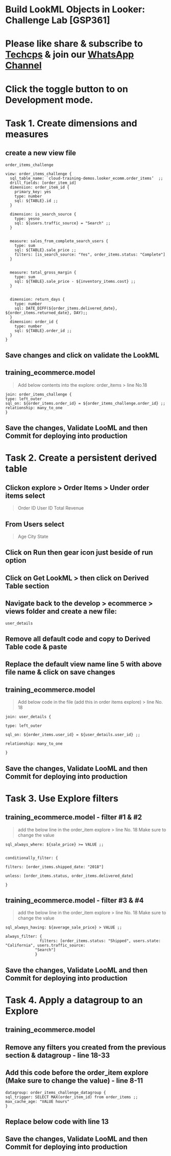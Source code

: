 
# Build LookML Objects in Looker: Challenge Lab [GSP361]

# Please like share & subscribe to [Techcps](https://www.youtube.com/@techcps) & join our [WhatsApp Channel](https://whatsapp.com/channel/0029Va9nne147XeIFkXYv71A)

# Click the toggle button to on Development mode.

# Task 1. Create dimensions and measures

## create a new view file
``` 
order_items_challenge
```
```
view: order_items_challenge {
  sql_table_name: `cloud-training-demos.looker_ecomm.order_items’  ;;
  drill_fields: [order_item_id]
  dimension: order_item_id {
    primary_key: yes
    type: number
    sql: ${TABLE}.id ;;
  }
  
  dimension: is_search_source {
    type: yesno
    sql: ${users.traffic_source} = "Search" ;;
  }
  
  
  measure: sales_from_complete_search_users {
    type: sum
    sql: ${TABLE}.sale_price ;;
    filters: [is_search_source: "Yes", order_items.status: "Complete"]
  }
  
  
  measure: total_gross_margin {
    type: sum
    sql: ${TABLE}.sale_price - ${inventory_items.cost} ;;
  }
  
  
  dimension: return_days {
    type: number
    sql: DATE_DIFF(${order_items.delivered_date}, ${order_items.returned_date}, DAY);;
  }
  dimension: order_id {
    type: number
    sql: ${TABLE}.order_id ;;
  }
}
```
## Save changes and click on validate the LookML

## training_ecommerce.model
> Add below contents into the explore: order_items > line No.18

```
join: order_items_challenge {
type: left_outer
sql_on: ${order_items.order_id} = ${order_items_challenge.order_id} ;;
relationship: many_to_one
}
```
## Save the changes, Validate LooML and then Commit for deploying into production

# Task 2. Create a persistent derived table
## Clickon explore > Order Items > Under order items select
> Order ID
> User ID
> Total Revenue

## From Users select
> Age
> City
> State

## Click on Run then gear icon just beside of run option
## Click on Get LookML > then click on Derived Table section
## Navigate back to the develop > ecommerce > views folder and create a new file:
```
user_details
```
## Remove all default code and copy to Derived Table code & paste
## Replace the default view name line 5 with above file name & click on save changes

## training_ecommerce.model
> Add below code in the file (add this in order items explore) > line No. 18 
```
join: user_details {
 
type: left_outer
 
sql_on: ${order_items.user_id} = ${user_details.user_id} ;;
 
relationship: many_to_one
 
}
```
## Save the changes, Validate LooML and then Commit for deploying into production

# Task 3. Use Explore filters
## training_ecommerce.model - filter #1 & #2 
> add the below line in the order_item explore > line No. 18
> Make sure to change the value

```
sql_always_where: ${sale_price} >= VALUE ;;
 
 
conditionally_filter: {
 
filters: [order_items.shipped_date: "2018"]
 
unless: [order_items.status, order_items.delivered_date]
 
}
```

## training_ecommerce.model - filter #3 & #4
> add the below line in the order_item explore > line No. 18
> Make sure to change the value

```
sql_always_having: ${average_sale_price} > VALUE ;;
 
always_filter: {
               filters: [order_items.status: "Shipped", users.state: "California", users.traffic_source:   
             "Search"]
             }

```
## Save the changes, Validate LooML and then Commit for deploying into production

# Task 4. Apply a datagroup to an Explore

## training_ecommerce.model
## Remove any filters you created from the previous section & datagroup - line 18-33
## Add this code before the order_item explore (Make sure to change the value) - line 8-11

```
datagroup: order_items_challenge_datagroup {
sql_trigger: SELECT MAX(order_item_id) from order_items ;;
max_cache_age: "VALUE hours"
}
```
## Replace below code with line 13
## Save the changes, Validate LooML and then Commit for deploying into production



